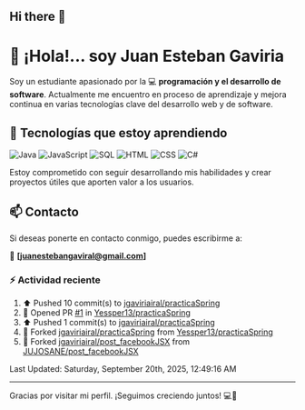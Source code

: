 ## Hi there 👋

# 👋 ¡Hola!... soy Juan Esteban Gaviria 

Soy un estudiante apasionado por la 
:computer: **programación y el desarrollo de software**. 
Actualmente me encuentro en proceso de aprendizaje y mejora continua en varias tecnologías clave del desarrollo web y de software.

## 🚀 Tecnologías que estoy aprendiendo

<p align="left">
  <img src="https://img.shields.io/badge/Java-007396?style=for-the-badge&logo=java&logoColor=white" alt="Java" />
  <img src="https://img.shields.io/badge/JavaScript-F7DF1E?style=for-the-badge&logo=javascript&logoColor=black" alt="JavaScript" />
  <img src="https://img.shields.io/badge/SQL-4479A1?style=for-the-badge&logo=postgresql&logoColor=white" alt="SQL" />
  <img src="https://img.shields.io/badge/HTML5-E34F26?style=for-the-badge&logo=html5&logoColor=white" alt="HTML" />
  <img src="https://img.shields.io/badge/CSS3-1572B6?style=for-the-badge&logo=css3&logoColor=white" alt="CSS" />
  <img src="https://img.shields.io/badge/C%23-239120?style=for-the-badge&logo=c-sharp&logoColor=white" alt="C#" />
</p>

Estoy comprometido con seguir desarrollando mis habilidades y crear proyectos útiles que aporten valor a los usuarios.

## 📫 Contacto

Si deseas ponerte en contacto conmigo, puedes escribirme a:

📧 **[juanestebangaviral@gmail.com]**


### :zap: Actividad reciente
<!--RECENT_ACTIVITY:start-->
1. ⬆️ Pushed 10 commit(s) to [jgaviriairal/practicaSpring](https://github.com/jgaviriairal/practicaSpring)<br>
2. 💪 Opened PR [#1](https://github.com/Yessper13/practicaSpring/pull/1) in [Yessper13/practicaSpring](https://github.com/Yessper13/practicaSpring)<br>
3. ⬆️ Pushed 1 commit(s) to [jgaviriairal/practicaSpring](https://github.com/jgaviriairal/practicaSpring)<br>
4. 🔱 Forked [jgaviriairal/practicaSpring](https://github.com/jgaviriairal/practicaSpring) from [Yessper13/practicaSpring](https://github.com/Yessper13/practicaSpring)<br>
5. 🔱 Forked [jgaviriairal/post_facebookJSX](https://github.com/jgaviriairal/post_facebookJSX) from [JUJOSANE/post_facebookJSX](https://github.com/JUJOSANE/post_facebookJSX)<br>
<!--RECENT_ACTIVITY:end-->

<!--RECENT_ACTIVITY:last_update-->
Last Updated: Saturday, September 20th, 2025, 12:49:16 AM
<!--RECENT_ACTIVITY:last_update_end-->

---

Gracias por visitar mi perfil. ¡Seguimos creciendo juntos! 💻🌱
